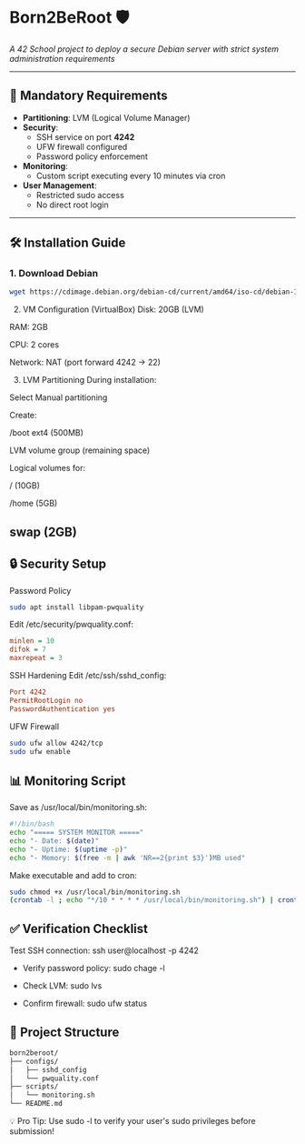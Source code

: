 # Born2BeRoot 🛡️

*A 42 School project to deploy a secure Debian server with strict system administration requirements*

---

## 📝 Mandatory Requirements
- **Partitioning**: LVM (Logical Volume Manager)
- **Security**:
  - SSH service on port **4242**
  - UFW firewall configured
  - Password policy enforcement
- **Monitoring**:
  - Custom script executing every 10 minutes via cron
- **User Management**:
  - Restricted sudo access
  - No direct root login

---

## 🛠️ Installation Guide

### 1. Download Debian
```bash
wget https://cdimage.debian.org/debian-cd/current/amd64/iso-cd/debian-11.x.x-amd64-netinst.iso
```
2. VM Configuration (VirtualBox)
Disk: 20GB (LVM)

RAM: 2GB

CPU: 2 cores

Network: NAT (port forward 4242 → 22)

3. LVM Partitioning
During installation:

Select Manual partitioning

Create:

/boot ext4 (500MB)

LVM volume group (remaining space)

Logical volumes for:

/ (10GB)

/home (5GB)

swap (2GB)
---
## 🔒 Security Setup
Password Policy
```bash
sudo apt install libpam-pwquality
```
Edit /etc/security/pwquality.conf:
```ini
minlen = 10
difok = 7
maxrepeat = 3
```
SSH Hardening
Edit /etc/ssh/sshd_config:
```ini
Port 4242
PermitRootLogin no
PasswordAuthentication yes
```
UFW Firewall
```bash
sudo ufw allow 4242/tcp
sudo ufw enable
```
## 📊 Monitoring Script
Save as /usr/local/bin/monitoring.sh:
```bash
#!/bin/bash
echo "===== SYSTEM MONITOR ====="
echo "- Date: $(date)"
echo "- Uptime: $(uptime -p)"
echo "- Memory: $(free -m | awk 'NR==2{print $3}')MB used"
```
Make executable and add to cron:
```bash
sudo chmod +x /usr/local/bin/monitoring.sh
(crontab -l ; echo "*/10 * * * * /usr/local/bin/monitoring.sh") | crontab -
```
## ✅ Verification Checklist
Test SSH connection: ssh user@localhost -p 4242

- Verify password policy: sudo chage -l <user>

- Check LVM: sudo lvs

- Confirm firewall: sudo ufw status

## 📂 Project Structure
```bash
born2beroot/
├── configs/
│   ├── sshd_config
│   └── pwquality.conf
├── scripts/
│   └── monitoring.sh
└── README.md
```
💡 Pro Tip: Use sudo -l to verify your user's sudo privileges before submission!
